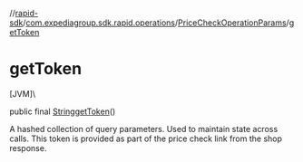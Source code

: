 //[rapid-sdk](../../../index.md)/[com.expediagroup.sdk.rapid.operations](../index.md)/[PriceCheckOperationParams](index.md)/[getToken](get-token.md)

# getToken

[JVM]\

public final [String](https://docs.oracle.com/javase/8/docs/api/java/lang/String.html)[getToken](get-token.md)()

A hashed collection of query parameters. Used to maintain state across calls. This token is provided as part of the price check link from the shop response.
